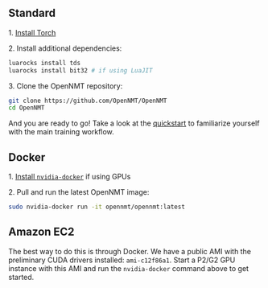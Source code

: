 ## Standard

1\. [Install Torch](http://torch.ch/docs/getting-started.html)

2\. Install additional dependencies:

```bash
luarocks install tds
luarocks install bit32 # if using LuaJIT
```

3\. Clone the OpenNMT repository:

```bash
git clone https://github.com/OpenNMT/OpenNMT
cd OpenNMT
```

And you are ready to go! Take a look at the [quickstart](quickstart.md) to familiarize yourself with the main training workflow.

## Docker

1\. [Install `nvidia-docker`](https://github.com/NVIDIA/nvidia-docker) if using GPUs

2\. Pull and run the latest OpenNMT image:

```bash
sudo nvidia-docker run -it opennmt/opennmt:latest
```

## Amazon EC2

The best way to do this is through Docker. We have a public AMI with the preliminary CUDA drivers installed: `ami-c12f86a1`. Start a P2/G2 GPU instance with this AMI and run the `nvidia-docker` command above to get started.
